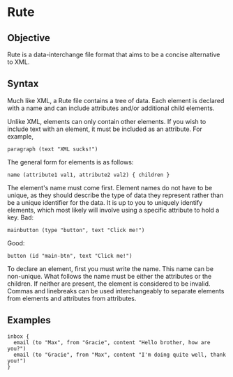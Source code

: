 # Rute

## Objective
Rute is a data-interchange file format that aims to be a concise alternative to XML.

## Syntax
Much like XML, a Rute file contains a tree of data. Each element is declared with a name and can include attributes and/or additional child elements.

Unlike XML, elements can only contain other elements. If you wish to include text with an element, it must be included as an attribute. For example,
```
paragraph (text "XML sucks!")
```
The general form for elements is as follows:
```
name (attribute1 val1, attribute2 val2) { children }
```
The element's name must come first. Element names do not have to be unique, as they should describe the type of data they represent rather than be a unique identifier for the data. It is up to you to uniquely identify elements, which most likely will involve using a specific attribute to hold a key.
Bad:
```
mainbutton (type "button", text "Click me!")
```
Good:
```
button (id "main-btn", text "Click me!")
```
To declare an element, first you must write the name. This name can be non-unique.
What follows the name must be either the attributes or the children. If neither are present, the element is considered to be invalid.
Commas and linebreaks can be used interchangeably to separate elements from elements and attributes from attributes.
## Examples
```
inbox {
  email (to "Max", from "Gracie", content "Hello brother, how are you?")
  email (to "Gracie", from "Max", content "I'm doing quite well, thank you!")
}
```
